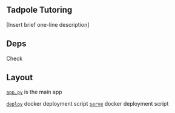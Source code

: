 ## Tadpole Tutoring
[Insert brief one-line description]

## Deps
Check 

## Layout
[`app.py`](/app.py) is the main app

[`deploy`](/deploy) docker deployment script
[`serve`](/serve) docker deployment script
